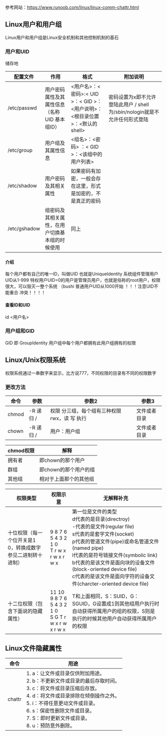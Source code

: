 参考网站：https://www.runoob.com/linux/linux-comm-chattr.html
## Linux用户和用户组
Linux用户和用户组是Linux安全机制和其他控制机制的基石
### 用户和UID
储存地

| 配置文件         | 作用                         | 格式                                                   | 附加说明                                             |
| ------------ | -------------------------- | ---------------------------------------------------- | ------------------------------------------------ |
| /etc/passwd  | 用户密码属性及其属性信息（名称 UID 基本组ID） | <用户名>：<密码>:< UID >：< GID >：<用户说明>：<根目录位置>：<默认的shell> | 密码设置为x即不允许登陆此用户 / shell为/sbin/nologin就是不允许任何形式登陆 |
| /etc/group   | 用户组及其属性信息                  | <组名>：<密码> ：< GID >：<该组中的用户列表>                        |                                                  |
| /etc/shadow  | 用户密码及其相关属性                 | 如果密码有加密，一般会存在这里，形式是加密的，不是真正的密码                       |                                                  |
| /etc/gshadow | 组密码及其相关属性，在用户切换基本组的时候使用    | 同上                                                   |                                                  |

#### 介绍
每个用户都有自己的唯一ID，叫做UID 也就是UniqueIdentity
系统组件管理用户UID从1-999
特权用户UID=0的用户是管理员用户，也就是俗称的root用户，权限很大，可以毁灭一整个系统 （bushi
普通用户UID从1000开始
！！！注意UID不能重合 冲突！！！！
#### 查看ID和UID
id <用户名>
### 用户组和GID
GID 即 GroupIdentity
用户组中每个用户都拥有此用户组拥有的权限
## Linux/Unix权限系统
权限系统通过一串数字来显示，比方说777，不同权限的目录有不同的权限数字
### 更改方法

| 命令    | 参数      | 参数2                       | 参数3    |
| ----- | ------- | ------------------------- | ------ |
| chmod | -R 递归 / | 权限 分三组，每个组有三种权限rwx，读 写 执行 | 文件或者目录 |
| chown | -R 递归 / | 用户：用户组                    | 文件或者目录 |

| chmod权限 | 解释            |
| ------- | ------------- |
| 拥有者     | 即chown的那个用户   |
| 群组      | 即chown的那个用户的组 |
| 其他组     | 相对于上面那个的其他组   |

| 权限类型                            | 权限示意                                                       | 无解释补充                                                                                                                                                                                                                                                       |
| ------------------------------- | ---------------------------------------------------------- | ----------------------------------------------------------------------------------------------------------------------------------------------------------------------------------------------------------------------------------------------------------- |
| 十位权限（每一个位开关是1 0，转换成数字参见二进制转十进制） | 9 8 7 6 5 4 3 2 1 0<br>  T r w x r w x r w x               | 第一位是文件的类型 <br>d代表的是目录(directroy)<br>-代表的是文件(regular file)<br>s代表的是套字文件(socket)<br>p代表的管道文件(pipe)或命名管道文件(named pipe)<br>l代表的是符号链接文件(symbolic link)<br>b代表的是该文件是面向块的设备文件(block-oriented device file)<br>c代表的是该文件是面向字符的设备文件(charcter-oriented device file)<br> |
| 十二位权限（包含下面说的隐藏属性）               | 11 10 9 8 7 6 5 4 3 2 1 0<br>S  G  T r w x r w x r w x<br> | T和上面相同，S：SUID，G：SGUID，G设置成1则其他组用户执行时自动获得所属用户的组的权限，S则是执行的时候其他用户自动获得所属用户的权限                                                                                                                                                                                   |

## Linux文件隐藏属性

| 命令     | 用途                                                                                                                                                                    |
| ------ | --------------------------------------------------------------------------------------------------------------------------------------------------------------------- |
| chattr | 1. a：让文件或目录仅供附加用途。<br>2. b：不更新文件或目录的最后存取时间。<br>3. c：将文件或目录压缩后存放。<br>4. d：将文件或目录排除在倾倒操作之外。<br>5. i：不得任意更动文件或目录。<br>6. s：保密性删除文件或目录。<br>7. S：即时更新文件或目录。<br>8. u：预防意外删除。 |
